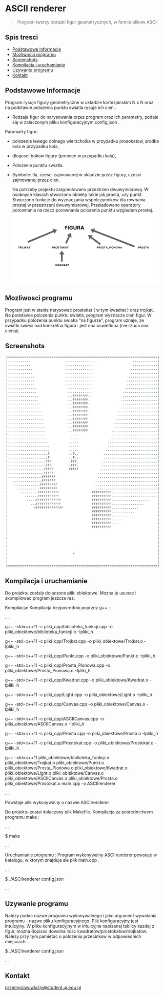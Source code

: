 # ASCII renderer
> Program tworzy obrazki figur geometrycznych, w formie plikow ASCII


## Spis tresci
* [Podstawowe Informacje](#podstawowe-informacje)
* [Mozliwosci programu](#mozliwosci-programu)
* [Screenshots](#screenshots)
* [Kompilacja i uruchamianie](#kompilacja-i-uruchamianie)
* [Uzywanie programu](#uzywanie-programu)
* [Kontakt](#kontakt)


## Podstawowe Informacje
Program rysuje figury geometryczne w ukladzie kartezjanskim N x N oraz na podstawie polozenia punktu swiatla rysuje ich cien .
- Rodzaje figur do narysowania przez program oraz ich parametry, podaje się w zalaczonym pliku konfiguracyjnym config.json .

Paramatry figur: 
- polozenie lewego dolnego wierzcholka w przypadku prosokatow, srodka kola w przypadku kola, 
- dlugosci bokow figury (promien w przypadku kola),
- Polozenie punktu swiatla.
- Symbole: tla, czesci zajmowanej w ukladzie przez figury, czesci zajmowanej przez cien.

  Na potrzeby projektu zasymulowano przestrzen dwuwymiarową. W osobnych klasach stworzono obiekty takie jak prosta, czy punkt. Stworzono funkcje do wyznaczania wspolczynnikow dla rownania prostej w przestrzeni dwuwymiarowej. Przeladowano operatory porownania na rzecz porownania polozenia punktu wzgledem prostej.
![Example screenshot_1](./obrazy_do_pliku_Readme/Figura.png)

## Mozliwosci programu
Program jest w stanie narysowac prostokat ( w tym kwadrat ) oraz trojkat.
Na podstawie polozenia punktu swiatla, program wyznacza cien figur.
W przypadku polozenia punktu swiatla "na figurze", program uznaje, ze swiatlo swieci nad konkretna figura i jest ona oswietlona (nie rzuca ona cienia).


## Screenshots
![Example screenshot](./obrazy_do_pliku_Readme/Obraz_1.png)


## Kompilacja i uruchamianie

Do projektu zostaly dolaczone pliki obiektowe. Mozna je usunac i skompilowac program jeszcze raz.

Kompilacja:
Kompilacja bezposrednio poprzez g++ :

... 

g++ -std=c++11 -c pliki_cpp/biblioteka_funkcji.cpp -o pliki_obiektowe/biblioteka_funkcji.o -Ipliki_h

g++ -std=c++11 -c pliki_cpp/Trojkat.cpp -o pliki_obiektowe/Trojkat.o -Ipliki_h

g++ -std=c++11 -c pliki_cpp/Punkt.cpp -o pliki_obiektowe/Punkt.o -Ipliki_h

g++ -std=c++11 -c pliki_cpp/Prosta_Pionowa.cpp -o pliki_obiektowe/Prosta_Pionowa.o -Ipliki_h

g++ -std=c++11 -c pliki_cpp/Kwadrat.cpp -o pliki_obiektowe/Kwadrat.o -Ipliki_h

g++ -std=c++11 -c pliki_cpp/Light.cpp -o pliki_obiektowe/Light.o -Ipliki_h

g++ -std=c++11 -c pliki_cpp/Canvas.cpp -o pliki_obiektowe/Canvas.o -Ipliki_h

g++ -std=c++11 -c pliki_cpp/ASCIICanvas.cpp -o pliki_obiektowe/ASCIICanvas.o -Ipliki_h

g++ -std=c++11 -c pliki_cpp/Prosta.cpp -o pliki_obiektowe/Prosta.o -Ipliki_h

g++ -std=c++11 -c pliki_cpp/Prostokat.cpp -o pliki_obiektowe/Prostokat.o -Ipliki_h

g++ -std=c++11 pliki_obiektowe/biblioteka_funkcji.o pliki_obiektowe/Trojkat.o pliki_obiektowe/Punkt.o pliki_obiektowe/Prosta_Pionowa.o pliki_obiektowe/Kwadrat.o pliki_obiektowe/Light.o pliki_obiektowe/Canvas.o pliki_obiektowe/ASCIICanvas.o pliki_obiektowe/Prosta.o pliki_obiektowe/Prostokat.o main.cpp -o ASCIIrenderer

... 

Powstaje plik wykonywalny o nazwie ASCIIrenderer

Do projektu zostal dolaczony plik Makefile. 
Kompilacja za pośrednictwem programu make :

...

$ make

... 

Uruchamianie programu :
Program wykonywalny ASCIIrenderer powstaje w katalogu, w ktorym znajduje sie plik main.cpp .

...

$ ./ASCIIrenderer config.json

... 


## Uzywanie programu


Nalezy podac nazwe programu wykonywalnego i jako argument wywolania programu - nazwe pliku konfiguracyjnego.
Plik konfiguracyjny jest intuicyjny.
W pliku konfiguracyjnym w intuicyjne napisanej tablicy kazdej z figur, mozna dopisac dowolna ilosc kwadratow/prostokatow/trojkatow.
Nalezy przy tym pamietac o polozeniu przecinkow w odpowiednich miejscach.
...

$ ./ASCIIrenderer config.json

... 



## Kontakt
przemyslaw.wlazly@student.uj.edu.pl



